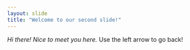 ```yaml
---
layout: slide
title: "Welcome to our second slide!"
---
```

*Hi there! Nice to meet you here.*
Use the left arrow to go back!
